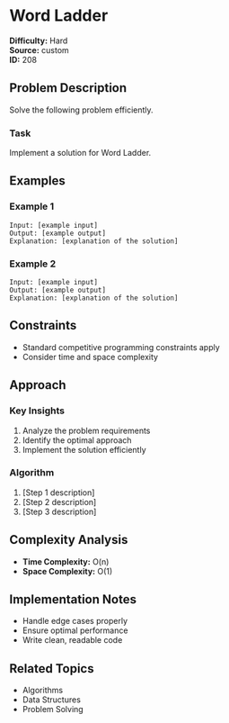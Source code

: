 # Word Ladder

**Difficulty:** Hard  
**Source:** custom  
**ID:** 208

## Problem Description

Solve the following problem efficiently.

### Task

Implement a solution for Word Ladder.

## Examples

### Example 1

```
Input: [example input]
Output: [example output]
Explanation: [explanation of the solution]
```

### Example 2

```
Input: [example input]
Output: [example output]
Explanation: [explanation of the solution]
```

## Constraints

- Standard competitive programming constraints apply
- Consider time and space complexity

## Approach

### Key Insights

1. Analyze the problem requirements
2. Identify the optimal approach
3. Implement the solution efficiently

### Algorithm

1. [Step 1 description]
2. [Step 2 description]
3. [Step 3 description]

## Complexity Analysis

- **Time Complexity:** O(n)
- **Space Complexity:** O(1)

## Implementation Notes

- Handle edge cases properly
- Ensure optimal performance
- Write clean, readable code

## Related Topics

- Algorithms
- Data Structures
- Problem Solving
